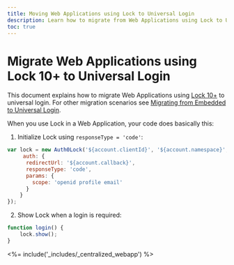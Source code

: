 ```yaml
---
title: Moving Web Applications using Lock to Universal Login 
description: Learn how to migrate from Web Applications using Lock to Universal Login
toc: true
---
```

# Migrate Web Applications using Lock 10+ to Universal Login

This document explains how to migrate Web Applications using [Lock 10+](/libraries/lock) to universal login. For other migration scenarios see [Migrating from Embedded to Universal Login](/guides/login/migration-embedded-centralized).

When you use Lock in a Web Application, your code does basically this:

1. Initialize Lock using `responseType = 'code'`:

```js
var lock = new Auth0Lock('${account.clientId}', '${account.namespace}', {
     auth: {
      redirectUrl: '${account.callback}',
      responseType: 'code',
      params: {
        scope: 'openid profile email'
      }
    }
}); 
```
2. Show Lock when a login is required:

```js
function login() {
    lock.show();
}
```

<%= include('_includes/_centralized_webapp') %>
